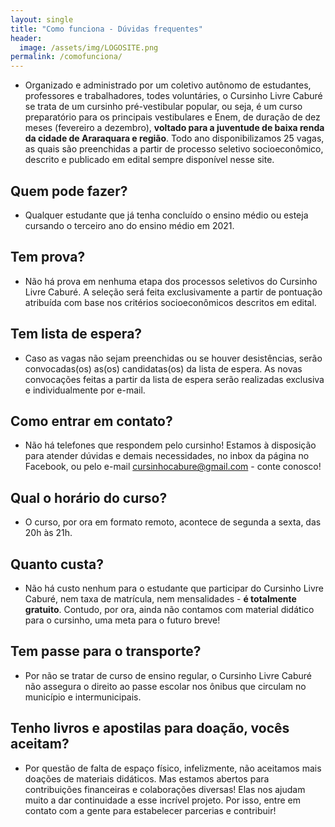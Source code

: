 ```yaml
---
layout: single
title: "Como funciona - Dúvidas frequentes"
header:
  image: /assets/img/LOGOSITE.png
permalink: /comofunciona/
---
```


- Organizado e administrado por um coletivo autônomo de estudantes, professores e trabalhadores, todes voluntáries, o Cursinho Livre Caburé se trata de um cursinho pré-vestibular popular, ou seja, é um curso preparatório para os principais vestibulares e Enem, de duração de dez meses (fevereiro a dezembro), **voltado para a juventude de baixa renda da cidade de Araraquara e região**. Todo ano disponibilizamos 25 vagas, as quais são preenchidas a partir de processo seletivo socioeconômico, descrito e publicado em edital sempre disponível nesse site.

## Quem pode fazer?

- Qualquer estudante que já tenha concluído o ensino médio ou esteja cursando o terceiro ano do ensino médio em 2021.

## Tem prova?

- Não há prova em nenhuma etapa dos processos seletivos do Cursinho Livre Caburé. A seleção será feita exclusivamente a partir de pontuação atribuída com base nos critérios socioeconômicos descritos em edital.

## Tem lista de espera?

- Caso as vagas não sejam preenchidas ou se houver desistências, serão convocadas(os) as(os) candidatas(os) da lista de espera. As novas convocações feitas a partir da lista de espera serão realizadas exclusiva e individualmente por e-mail.

## Como entrar em contato?

- Não há telefones que respondem pelo cursinho! Estamos à disposição para atender dúvidas e demais necessidades, no inbox da página no Facebook, ou pelo e-mail cursinhocabure@gmail.com - conte conosco!

## Qual o horário do curso?

- O curso, por ora em formato remoto, acontece de segunda a sexta, das 20h às 21h.

## Quanto custa?

- Não há custo nenhum para o estudante que participar do Cursinho Livre Caburé, nem taxa de matrícula, nem mensalidades - **é totalmente gratuito**. Contudo, por ora, ainda não contamos com material didático para o cursinho, uma meta para o futuro breve!

## Tem passe para o transporte?

- Por não se tratar de curso de ensino regular, o Cursinho Livre Caburé não assegura o direito ao passe escolar nos ônibus que circulam no município e intermunicipais.

## Tenho livros e apostilas para doação, vocês aceitam?

- Por questão de falta de espaço físico, infelizmente, não aceitamos mais doações de materiais didáticos. Mas estamos abertos para contribuições financeiras e colaborações diversas! Elas nos ajudam muito a dar continuidade a esse incrível projeto. Por isso, entre em contato com a gente para estabelecer parcerias e contribuir!